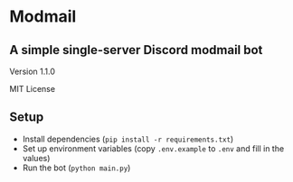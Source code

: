 # Modmail

## A simple single-server Discord modmail bot

Version 1.1.0

MIT License

## Setup

* Install dependencies (`pip install -r requirements.txt`)
* Set up environment variables (copy `.env.example` to `.env` and fill in the values)
* Run the bot (`python main.py`)

